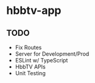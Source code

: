 # hbbtv-app

## TODO

* Fix Routes
* Server for Development/Prod
* ESLint w/ TypeScript
* HbbTV APIs
* Unit Testing
